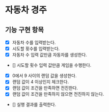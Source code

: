 # 자동차 경주 

## 기능 구현 항목

- [x] 자동차 수를 입력받는다.
- [x] 시도할 횟수를 입력받는다.
- [x] 자동차 수 입력 값만큼 자동차를 생성한다.
- [] 시도할 횟수 입력 값만큼 게임을 수행한다.
- [x] 0에서 9 사이의 랜덤 값을 생성한다.
- [x] 랜덤 값이 4 이상인지 체크한다.
- [x] 랜덤 값이 조건을 만족하면 전진한다.
- [x] 랜덤 값이 조건을 만족하지 않으면 전진하지 않는다.
- [] 실행 결과를 출력한다.